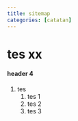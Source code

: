 ```yaml
---
title: sitemap
categories: [catatan]
---
```


# tes xx
#### header 4
1. tes
    1. tes 1
    1. tes 2
    1. tes 3